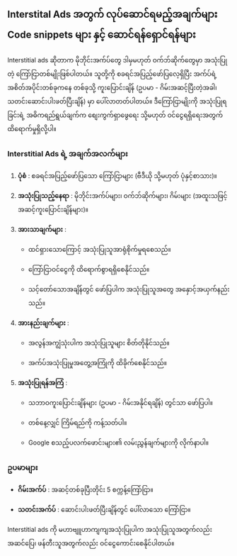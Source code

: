 ## Interstital Ads အတွက် လုပ်ဆောင်ရမည့်အချက်များ Code snippets များ နှင့် ဆောင်ရန်ရှောင်ရန်များ

Interstitial ads ဆိုတာက မိုဘိုင်းအက်ပ်တွေ ဒါမှမဟုတ် ဝက်ဘ်ဆိုက်တွေမှာ အသုံးပြုတဲ့ ကြော်ငြာတစ်မျိုးဖြစ်ပါတယ်။ သူတို့ကို စခရင်အပြည့်ဖော်ပြလေ့ရှိပြီး အက်ပ်ရဲ့အစိတ်အပိုင်းတစ်ခုကနေ တစ်ခုသို့ ကူးပြောင်းချိန် (ဥပမာ - ဂိမ်းအဆင့်ပြီးတဲ့အခါ၊ သတင်းဆောင်းပါးဖတ်ပြီးချိန်) မှာ ပေါ်လာတတ်ပါတယ်။ ဒီကြော်ငြာမျိုးကို အသုံးပြုရခြင်းရဲ့ အဓိကရည်ရွယ်ချက်က စျေးကွက်ရှာဖွေရေး သို့မဟုတ် ဝင်ငွေရရှိရေးအတွက် ထိရောက်မှုရှိလို့ပါ။

### **Interstitial Ads ရဲ့ အချက်အလက်များ**

1.  **ပုံစံ** : စခရင်အပြည့်ဖော်ပြသော ကြော်ငြာများ (ဗီဒီယို သို့မဟုတ် ပုံနှင့်စာသား)။
    
2.  **အသုံးပြုသည့်နေရာ** : မိုဘိုင်းအက်ပ်များ၊ ဝက်ဘ်ဆိုက်များ၊ ဂိမ်းများ (အထူးသဖြင့် အဆင့်ကူးပြောင်းချိန်များ)။
    
3.  **အားသာချက်များ** :
    
    -   ထင်ရှားသောကြောင့် အသုံးပြုသူအာရုံစိုက်မှုရစေသည်။
        
    -   ကြော်ငြာဝင်ငွေကို ထိရောက်စွာရရှိစေနိုင်သည်။
        
    -   သင့်တော်သောအချိန်တွင် ဖော်ပြပါက အသုံးပြုသူအတွေ အနှောင့်အယှက်နည်းသည်။
        
4.  **အားနည်းချက်များ** :
    
    -   အလွန်အကျွံသုံးပါက အသုံးပြုသူများ စိတ်တိုနိုင်သည်။
        
    -   အက်ပ်အသုံးပြုမှုအတွေ့အကြုံကို ထိခိုက်စေနိုင်သည်။
        
5.  **အသုံးပြုရန်အကြံ** :
    
    -   သဘာဝကူးပြောင်းချိန်များ (ဥပမာ - ဂိမ်းအနိုင်ရချိန်) တွင်သာ ဖော်ပြပါ။
        
    -   တစ်နေ့လျှင် ကြိမ်ရည်ကို ကန့်သတ်ပါ။
        
    -   Google စသည့်ပလက်ဖောင်းများ၏ လမ်းညွှန်ချက်များကို လိုက်နာပါ။
        

### **ဥပမာများ**

-   **ဂိမ်းအက်ပ်** : အဆင့်တစ်ခုပြီးတိုင်း 5 စက္ကန့်ကြော်ငြာ။
    
-   **သတင်းအက်ပ်** : ဆောင်းပါးဖတ်ပြီးချိန်တွင် ပေါ်လာသော ကြော်ငြာ။
    

Interstitial ads ကို မဟာဗျူဟာကျကျအသုံးပြုပါက အသုံးပြုသူအတွက်လည်း အဆင်ပြေ၊ ဖန်တီးသူအတွက်လည်း ဝင်ငွေကောင်းစေနိုင်ပါတယ်။


